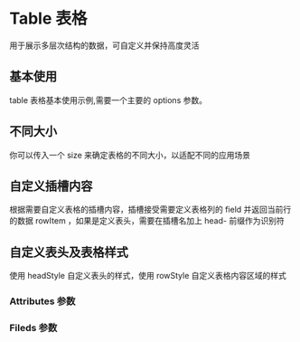 # Table 表格

用于展示多层次结构的数据，可自定义并保持高度灵活

## 基本使用

table 表格基本使用示例,需要一个主要的 options 参数。
<preview components="table" demoName="demo1"><Demo1/></preview>

## 不同大小

你可以传入一个 size 来确定表格的不同大小，以适配不同的应用场景
<preview components="table" demoName="demo2"><Demo2/></preview>

## 自定义插槽内容

根据需要自定义表格的插槽内容，插槽接受需要定义表格列的 field 并返回当前行的数据 rowItem ，如果是定义表头，需要在插槽名加上 head- 前缀作为识别符

<preview components="table" demoName="demo3"><Demo3/></preview>

## 自定义表头及表格样式

使用 headStyle 自定义表头的样式，使用 rowStyle 自定义表格内容区域的样式
<preview components="table" demoName="demo4"><Demo4/></preview>

### Attributes 参数

<ec-table :options="options" size="small"></ec-table>

### Fileds 参数

<ec-table :options="options1" size="small"></ec-table>

<script setup>
    import Demo1 from './Demo1.vue'
    import Demo2 from './Demo2.vue'
    import Demo3 from './Demo3.vue'
    import Demo4 from './Demo4.vue'

    import { reactive } from "vue";
const state = reactive({
  options: {
    fileds: [
      { field: "attr", title: "参数", align: "center" },
      { field: "type", title: "类型", align: "center" },
      { field: "red", title: "说明", align: "center", width: "350px" },
      { field: "sel", title: "可选值", align: "center" },
      { field: "def", title: "默认值", align: "center" },
    ],
    datas: [
      {
        attr: "options",
        type: "Object",
        red: "表格数据,fileds 和 datas,fileds作为整体约束（具体见下方API），datas作为数据定义",
        sel: "——",
        def: "{fileds:[], datas:[]}",
      },
      {
        attr: "size",
        type: "String",
        red: "表格尺寸大小",
        sel: "default / small / mini",
        def: "default",
      },
      {
        attr: "showHeader",
        type: "Boolean",
        red: "是否显示表头",
        sel: "true / false",
        def: "true",
      },
      {
        attr: "headStyle",
        type: "Object",
        red: "自定义表头样式",
        sel: "——",
        def: "——",
      },
      {
        attr: "rowStyle",
        type: "Object",
        red: "自定义表格内容区域的样式",
        sel: "——",
        def: "——",
      },
      {
        attr: "customClass",
        type: "String",
        red: "自定义表格组件整体的Class类名",
        sel: "——",
        def: "——",
      },
    ],
  },
});
const { options } = state;

const state1 = reactive({
  options1: {
    fileds: [
      { field: "attr", title: "参数", align: "center" },
      { field: "type", title: "类型", align: "center" },
      { field: "red", title: "说明", align: "center", width: "350px" },
      { field: "sel", title: "可选值", align: "center" },
      { field: "def", title: "默认值", align: "center" },
    ],
    datas: [
      {
        attr: "field",
        type: "String",
        red: "（固定）定义表格列的参数名，对应datas数据下某项的键名",
        sel: "——",
        def: "——",
      },
      {
        attr: "title",
        type: "String",
        red: "（固定）定义表头显示的名称",
        sel: "——",
        def: "——",
      },
      {
        attr: "align",
        type: "String",
        red: "定义表格内容展示位置",
        sel: "left / center / right",
        def: "left",
      },
      {
        attr: "width",
        type: "String",
        red: "定义表格列的宽度,支持任意浏览器支持的单位(vw,%,px)",
        sel: "——",
        def: "——",
      },
    ],
  },
});
const { options1 } = state1;
</script>
